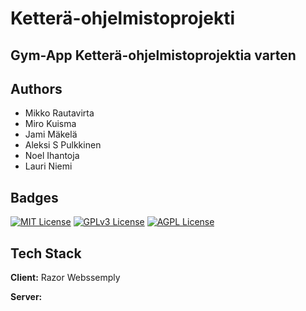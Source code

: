 
# Ketterä-ohjelmistoprojekti
## Gym-App Ketterä-ohjelmistoprojektia varten


## Authors

- Mikko Rautavirta
- Miro Kuisma
- Jami Mäkelä
- Aleksi S Pulkkinen
- Noel Ihantoja
- Lauri Niemi


## Badges

[![MIT License](https://img.shields.io/badge/License-MIT-green.svg)](https://choosealicense.com/licenses/mit/)
[![GPLv3 License](https://img.shields.io/badge/License-GPL%20v3-yellow.svg)](https://opensource.org/licenses/)
[![AGPL License](https://img.shields.io/badge/license-AGPL-blue.svg)](http://www.gnu.org/licenses/agpl-3.0)


## Tech Stack

**Client:** Razor Webssemply

**Server:** 

